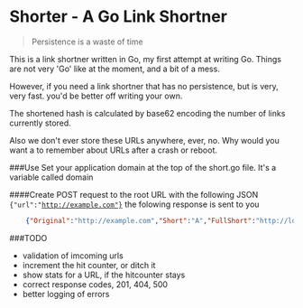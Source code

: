 Shorter - A Go Link Shortner
===========================

> Persistence is a waste of time

This is a link shortner written in Go, my first attempt at writing Go. Things are not very 'Go' like at the moment, and a bit of a mess. 

However, if you need a link shortner that has no persistence, but is very, very fast. you'd be better off writing your own. 

The shortened hash is calculated by base62 encoding the number of links currently stored.

Also we don't ever store these URLs anywhere, ever, no. Why would you want a to remember about URLs after a crash or reboot. 

###Use
Set your application domain at the top of the short.go file. It's a variable called domain

####Create
POST request to the root URL with the following JSON <code>{"url":"http://example.com"}</code> the folowing response is sent to you

```JSON
	{"Original":"http://example.com","Short":"A","FullShort":"http://localhost:8080/A","HitCount":0}
```

###TODO
- validation of imcoming urls
- increment the hit counter, or ditch it
- show stats for a URL, if the hitcounter stays 
- correct response codes, 201, 404, 500
- better logging of errors
